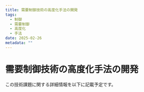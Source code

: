 ```yaml
---
title: 需要制御技術の高度化手法の開発
tags:
  - 制御
  - 需要制御
  - 高度化
  - 手法
date: 2025-02-26
metadata: ""
---
```


# 需要制御技術の高度化手法の開発

この技術課題に関する詳細情報を以下に記載予定です。
